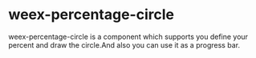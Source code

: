 # weex-percentage-circle

weex-percentage-circle is a component which supports you define your percent and draw the circle.And also you can use it as a progress bar.



